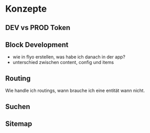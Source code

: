 # Konzepte

## DEV vs PROD Token

## Block Development

+ wie in flyo erstellen, was habe ich danach in der app?
+ unterschied zwischen content, config und items

## Routing

Wie handle ich routings, wann brauche ich eine entität wann nicht.

## Suchen

## Sitemap
